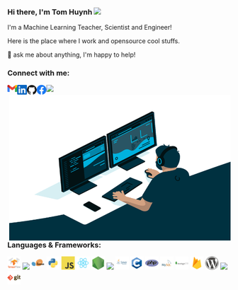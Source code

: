 

### Hi there, I'm Tom Huynh <img src="https://media.giphy.com/media/hvRJCLFzcasrR4ia7z/giphy.gif" width="25px"> 

I'm a Machine Learning Teacher, Scientist and Engineer!

Here is the place where I work and opensource cool stuffs.

💬 ask me about anything, I'm happy to help!

### Connect with me:

<a href="mailto:tomhuynhsg@gmail.com">
  <img align="left" alt="Tom Huynh's email" width="22px" src="https://raw.githubusercontent.com/TomHuynhSG/TomHuynhSG/main/assets/gmail.svg" />
</a>
<a href="https://www.linkedin.com/in/tomhuynhsg/">
  <img align="left" alt="Tom Huynh's LinkedIN" width="22px" src="https://raw.githubusercontent.com/TomHuynhSG/TomHuynhSG/main/assets/linkedin.svg" />
</a>
<a href="https://github.com/TomHuynhSG">
  <img align="left" alt="Tom Huynh's Github" width="22px" src="https://raw.githubusercontent.com/TomHuynhSG/TomHuynhSG/main/assets/github.svg" />
</a>
<a href="https://www.facebook.com/tomhuynhsg/">
  <img align="left" alt="Tom Huynh's Facebook" width="22px" src="https://raw.githubusercontent.com/TomHuynhSG/TomHuynhSG/main/assets/facebook.svg" />
</a>

![](https://visitor-badge.glitch.me/badge?page_id=TomHuynhSG.TomHuynhSG)
<img align="right" alt="GIF" src="https://github.com/TomHuynhSG/TomHuynhSG/blob/main/assets/code.gif?raw=true" width="500" height="330" />
<br />

### Languages & Frameworks:
<code><img height="30" src="https://raw.githubusercontent.com/github/explore/80688e429a7d4ef2fca1e82350fe8e3517d3494d/topics/tensorflow/tensorflow.png"></code>
<code><img height="30" src="https://upload.wikimedia.org/wikipedia/commons/thumb/1/10/PyTorch_logo_icon.svg/1300px-PyTorch_logo_icon.svg.png"></code>
<code><img height="30" src="https://raw.githubusercontent.com/github/explore/80688e429a7d4ef2fca1e82350fe8e3517d3494d/topics/scikit-learn/scikit-learn.png"></code>
<code><img height="30" src="https://raw.githubusercontent.com/github/explore/80688e429a7d4ef2fca1e82350fe8e3517d3494d/topics/python/python.png"></code>
<code><img height="30" src="https://raw.githubusercontent.com/github/explore/80688e429a7d4ef2fca1e82350fe8e3517d3494d/topics/javascript/javascript.png"></code>
<code><img height="30" src="https://raw.githubusercontent.com/github/explore/80688e429a7d4ef2fca1e82350fe8e3517d3494d/topics/react/react.png"></code>
<code><img height="30" src="https://raw.githubusercontent.com/github/explore/80688e429a7d4ef2fca1e82350fe8e3517d3494d/topics/nodejs/nodejs.png"></code>
<code><img height="30" src="https://yt3.ggpht.com/ytc/AKedOLSFDRWxkoIluD46Gws0mUOuQ-uz9cO5IMKZFB5x=s900-c-k-c0x00ffffff-no-rj"></code>
<code><img height="30" src="https://raw.githubusercontent.com/github/explore/f3e22f0dca2be955676bc70d6214b95b13354ee8/topics/java/java.png"></code>
<code><img height="30" src="https://raw.githubusercontent.com/github/explore/f3e22f0dca2be955676bc70d6214b95b13354ee8/topics/c/c.png"></code>
<code><img height="30" src="https://raw.githubusercontent.com/github/explore/f3e22f0dca2be955676bc70d6214b95b13354ee8/topics/php/php.png"></code>
<code><img height="30" src="https://raw.githubusercontent.com/github/explore/80688e429a7d4ef2fca1e82350fe8e3517d3494d/topics/mysql/mysql.png"></code>
<code><img height="30" src="https://raw.githubusercontent.com/github/explore/80688e429a7d4ef2fca1e82350fe8e3517d3494d/topics/mongodb/mongodb.png"></code>
<code><img height="30" src="https://raw.githubusercontent.com/github/explore/80688e429a7d4ef2fca1e82350fe8e3517d3494d/topics/firebase/firebase.png"></code>
<code><img height="30" src="https://raw.githubusercontent.com/github/explore/80688e429a7d4ef2fca1e82350fe8e3517d3494d/topics/wordpress/wordpress.png"></code>
<code><img height="30" src="https://cdn-icons-png.flaticon.com/512/825/825535.png"></code>
<code><img height="30" src="https://raw.githubusercontent.com/github/explore/80688e429a7d4ef2fca1e82350fe8e3517d3494d/topics/git/git.png"></code>


